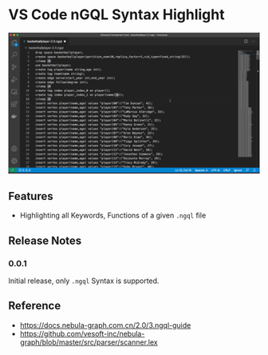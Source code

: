 # VS Code nGQL Syntax Highlight

![vscode-ngql-demo](https://github.com/wey-gu/vscode-ngql/raw/main/static/vscode-ngql-demo.gif)

## Features

- Highlighting all Keywords, Functions of a given `.ngql` file

## Release Notes

### 0.0.1

Initial release, only `.ngql` Syntax is supported.



## Reference

- https://docs.nebula-graph.com.cn/2.0/3.ngql-guide
- https://github.com/vesoft-inc/nebula-graph/blob/master/src/parser/scanner.lex

